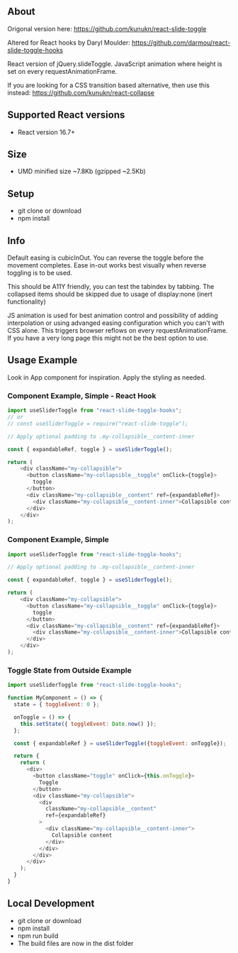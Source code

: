 ## About

Origonal version here:
https://github.com/kunukn/react-slide-toggle

Altered for React hooks by Daryl Moulder:
https://github.com/darmou/react-slide-toggle-hooks

React version of jQuery.slideToggle. JavaScript animation where height is set on every requestAnimationFrame.

If you are looking for a CSS transition based alternative, then use this instead:
https://github.com/kunukn/react-collapse

## Supported React versions

- React version 16.7+

## Size

- UMD minified size ~7.8Kb (gzipped ~2.5Kb)

## Setup

- git clone or download
- npm install

## Info

Default easing is cubicInOut. You can reverse the toggle before the movement completes. Ease in-out works best visually when reverse toggling is to be used.

This should be A11Y friendly, you can test the tabindex by tabbing. The collapsed items should be skipped due to usage of display:none (inert functionality)

JS animation is used for best animation control and possibility of adding interpolation or using advanged easing configuration which you can't with CSS alone. This triggers browser reflows on every requestAnimationFrame. If you have a very long page this might not be the best option to use.

## Usage Example

Look in App component for inspiration. Apply the styling as needed.

### Component Example, Simple - React Hook

```js
import useSliderToggle from "react-slide-toggle-hooks";
// or
// const useSliderToggle = require("react-slide-toggle");

// Apply optional padding to .my-collapsible__content-inner

const { expandableRef, toggle } = useSliderToggle();

return (
    <div className="my-collapsible">
      <button className="my-collapsible__toggle" onClick={toggle}>
        toggle
      </button>
      <div className="my-collapsible__content" ref={expandableRef}>
        <div className="my-collapsible__content-inner">Collapsible content</div>
      </div>
    </div>
);
```

### Component Example, Simple

```js
import useSliderToggle from "react-slide-toggle-hooks";

// Apply optional padding to .my-collapsible__content-inner

const { expandableRef, toggle } = useSliderToggle();

return (
    <div className="my-collapsible">
      <button className="my-collapsible__toggle" onClick={toggle}>
        toggle
      </button>
      <div className="my-collapsible__content" ref={expandableRef}>
        <div className="my-collapsible__content-inner">Collapsible content</div>
      </div>
    </div>
);
```

### Toggle State from Outside Example

```js
import useSliderToggle from "react-slide-toggle-hooks";

function MyComponent = () => {
  state = { toggleEvent: 0 };

  onToggle = () => {
    this.setState({ toggleEvent: Date.now() });
  };

  const { expandableRef } = useSliderToggle({toggleEvent: onToggle});

  return {
    return (
      <div>
        <button className="toggle" onClick={this.onToggle}>
          Toggle
        </button>
        <div className="my-collapsible">
          <div
            className="my-collapsible__content"
            ref={expandableRef}
          >
            <div className="my-collapsible__content-inner">
              Collapsible content
            </div>
          </div>
        </div>
      </div>
    );
  }
}
```

## Local Development

- git clone or download
- npm install
- npm run build
- The build files are now in the dist folder
